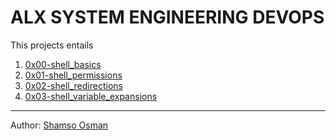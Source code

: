 # ALX SYSTEM ENGINEERING DEVOPS
This projects entails
1. [0x00-shell_basics](https://github.com/S-Osman4/alx-system_engineering-devops/tree/master/0x00-shell_basics)
2. [0x01-shell_permissions](https://github.com/S-Osman4/alx-system_engineering-devops/tree/master/0x01-shell_permissions)
3. [0x02-shell_redirections](https://github.com/S-Osman4/alx-system_engineering-devops/tree/master/0x02-shell_redirections)
4. [0x03-shell_variable_expansions](https://github.com/S-Osman4/alx-system_engineering-devops/tree/master/0x03-shell_variables_expansions)

---
Author: [Shamso Osman](https://github.com/S-Osman4)
